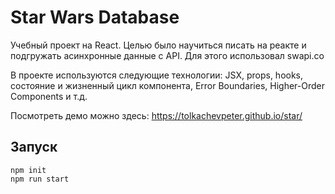 # Star Wars Database
Учебный проект на React. Целью было научиться писать на реакте и подгружать асинхронные данные с API. Для этого использовал swapi.co

В проекте используются следующие технологии: JSX, props, hooks, cостояние и жизненный цикл компонента, Error Boundaries, Higher-Order Components и т.д.

Посмотреть демо можно здесь: https://tolkachevpeter.github.io/star/

## Запуск
    npm init
    npm run start
